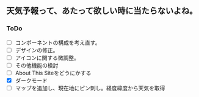## 天気予報って、あたって欲しい時に当たらないよね。

### ToDo
- [ ] コンポーネントの構成を考え直す。
- [ ] デザインの修正。
- [ ] アイコンに関する微調整。
- [ ] その他機能の検討
- [ ] About This Siteをどうにかする
- [x] ダークモード
- [ ] マップを追加し、現在地にピン刺し。経度緯度から天気を取得